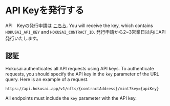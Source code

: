 # API Keyを発行する

API　Keyの発行申請は [こちら](https://ir9l8pcvcmm.typeform.com/to/FSREILsN?typeform-source=hokusai.app). You will receive the key, which contains `HOKUSAI_API_KEY` and `HOKUSAI_CONTRACT_ID`. 発行申請から2~3営業日以内にAPI発行いたします。

## 認証
Hokusai authenticates all API requests using API keys. 
To authenticate requests, you should specify the API key in the `key` parameter of the URL query.
Here is an example of a request.
```:bash
https://api.hokusai.app/v1/nfts/{contractAddress}/mint?key={apiKey}
```
All endpoints must include the `key` parameter with the API key.
